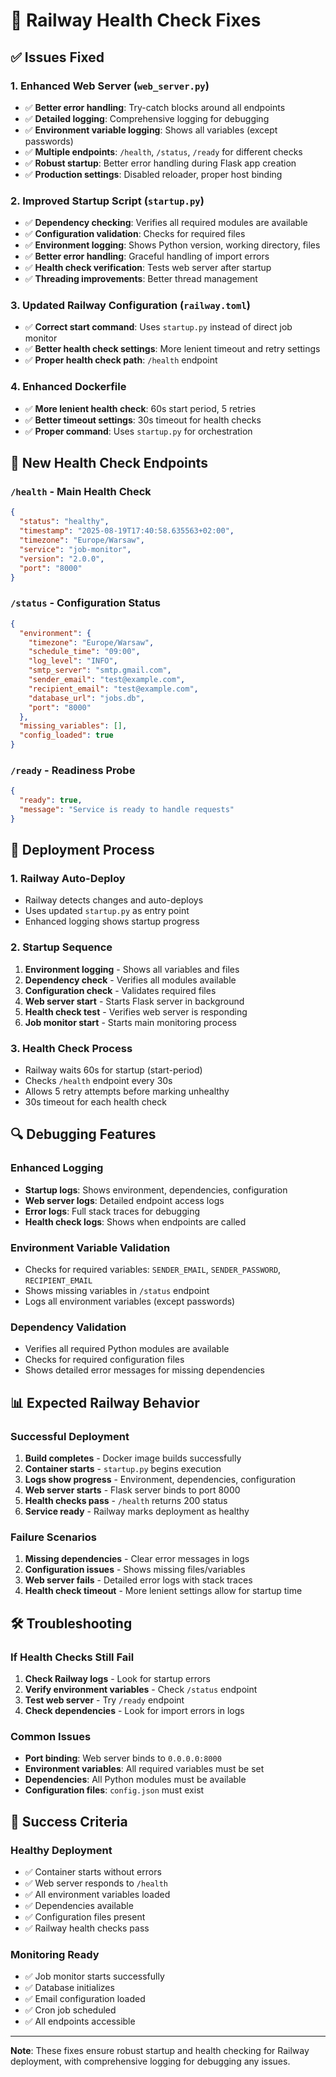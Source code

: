 # 🏥 Railway Health Check Fixes

## ✅ **Issues Fixed**

### **1. Enhanced Web Server (`web_server.py`)**
- ✅ **Better error handling**: Try-catch blocks around all endpoints
- ✅ **Detailed logging**: Comprehensive logging for debugging
- ✅ **Environment variable logging**: Shows all variables (except passwords)
- ✅ **Multiple endpoints**: `/health`, `/status`, `/ready` for different checks
- ✅ **Robust startup**: Better error handling during Flask app creation
- ✅ **Production settings**: Disabled reloader, proper host binding

### **2. Improved Startup Script (`startup.py`)**
- ✅ **Dependency checking**: Verifies all required modules are available
- ✅ **Configuration validation**: Checks for required files
- ✅ **Environment logging**: Shows Python version, working directory, files
- ✅ **Better error handling**: Graceful handling of import errors
- ✅ **Health check verification**: Tests web server after startup
- ✅ **Threading improvements**: Better thread management

### **3. Updated Railway Configuration (`railway.toml`)**
- ✅ **Correct start command**: Uses `startup.py` instead of direct job monitor
- ✅ **Better health check settings**: More lenient timeout and retry settings
- ✅ **Proper health check path**: `/health` endpoint

### **4. Enhanced Dockerfile**
- ✅ **More lenient health check**: 60s start period, 5 retries
- ✅ **Better timeout settings**: 30s timeout for health checks
- ✅ **Proper command**: Uses `startup.py` for orchestration

## 🔧 **New Health Check Endpoints**

### **`/health`** - Main Health Check
```json
{
  "status": "healthy",
  "timestamp": "2025-08-19T17:40:58.635563+02:00",
  "timezone": "Europe/Warsaw",
  "service": "job-monitor",
  "version": "2.0.0",
  "port": "8000"
}
```

### **`/status`** - Configuration Status
```json
{
  "environment": {
    "timezone": "Europe/Warsaw",
    "schedule_time": "09:00",
    "log_level": "INFO",
    "smtp_server": "smtp.gmail.com",
    "sender_email": "test@example.com",
    "recipient_email": "test@example.com",
    "database_url": "jobs.db",
    "port": "8000"
  },
  "missing_variables": [],
  "config_loaded": true
}
```

### **`/ready`** - Readiness Probe
```json
{
  "ready": true,
  "message": "Service is ready to handle requests"
}
```

## 🚀 **Deployment Process**

### **1. Railway Auto-Deploy**
- Railway detects changes and auto-deploys
- Uses updated `startup.py` as entry point
- Enhanced logging shows startup progress

### **2. Startup Sequence**
1. **Environment logging** - Shows all variables and files
2. **Dependency check** - Verifies all modules available
3. **Configuration check** - Validates required files
4. **Web server start** - Starts Flask server in background
5. **Health check test** - Verifies web server is responding
6. **Job monitor start** - Starts main monitoring process

### **3. Health Check Process**
- Railway waits 60s for startup (start-period)
- Checks `/health` endpoint every 30s
- Allows 5 retry attempts before marking unhealthy
- 30s timeout for each health check

## 🔍 **Debugging Features**

### **Enhanced Logging**
- **Startup logs**: Shows environment, dependencies, configuration
- **Web server logs**: Detailed endpoint access logs
- **Error logs**: Full stack traces for debugging
- **Health check logs**: Shows when endpoints are called

### **Environment Variable Validation**
- Checks for required variables: `SENDER_EMAIL`, `SENDER_PASSWORD`, `RECIPIENT_EMAIL`
- Shows missing variables in `/status` endpoint
- Logs all environment variables (except passwords)

### **Dependency Validation**
- Verifies all required Python modules are available
- Checks for required configuration files
- Shows detailed error messages for missing dependencies

## 📊 **Expected Railway Behavior**

### **Successful Deployment**
1. **Build completes** - Docker image builds successfully
2. **Container starts** - `startup.py` begins execution
3. **Logs show progress** - Environment, dependencies, configuration
4. **Web server starts** - Flask server binds to port 8000
5. **Health checks pass** - `/health` returns 200 status
6. **Service ready** - Railway marks deployment as healthy

### **Failure Scenarios**
1. **Missing dependencies** - Clear error messages in logs
2. **Configuration issues** - Shows missing files/variables
3. **Web server fails** - Detailed error logs with stack traces
4. **Health check timeout** - More lenient settings allow for startup time

## 🛠️ **Troubleshooting**

### **If Health Checks Still Fail**
1. **Check Railway logs** - Look for startup errors
2. **Verify environment variables** - Check `/status` endpoint
3. **Test web server** - Try `/ready` endpoint
4. **Check dependencies** - Look for import errors in logs

### **Common Issues**
- **Port binding**: Web server binds to `0.0.0.0:8000`
- **Environment variables**: All required variables must be set
- **Dependencies**: All Python modules must be available
- **Configuration files**: `config.json` must exist

## 🎯 **Success Criteria**

### **Healthy Deployment**
- ✅ Container starts without errors
- ✅ Web server responds to `/health`
- ✅ All environment variables loaded
- ✅ Dependencies available
- ✅ Configuration files present
- ✅ Railway health checks pass

### **Monitoring Ready**
- ✅ Job monitor starts successfully
- ✅ Database initializes
- ✅ Email configuration loaded
- ✅ Cron job scheduled
- ✅ All endpoints accessible

---

**Note**: These fixes ensure robust startup and health checking for Railway deployment, with comprehensive logging for debugging any issues.
